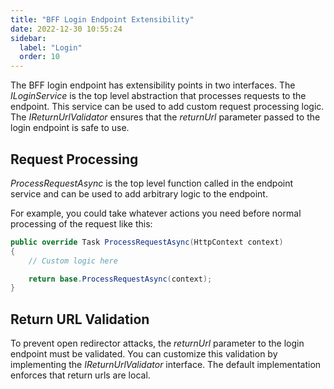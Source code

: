 ```yaml
---
title: "BFF Login Endpoint Extensibility"
date: 2022-12-30 10:55:24
sidebar:
  label: "Login"
  order: 10
---
```


The BFF login endpoint has extensibility points in two interfaces. The *ILoginService* is the top level abstraction that processes requests to the endpoint. This service can be used to add custom request processing logic. The *IReturnUrlValidator* ensures that the *returnUrl* parameter passed to the login endpoint is safe to use.

## Request Processing
*ProcessRequestAsync* is the top level function called in the endpoint service and can be used to add arbitrary logic to the endpoint.

For example, you could take whatever actions you need before normal processing of the request like this:

```csharp
public override Task ProcessRequestAsync(HttpContext context)
{
    // Custom logic here

    return base.ProcessRequestAsync(context);
}
```

## Return URL Validation
To prevent open redirector attacks, the *returnUrl* parameter to the login endpoint must be validated. You can customize this validation by implementing the *IReturnUrlValidator* interface. The default implementation enforces that return urls are local.

